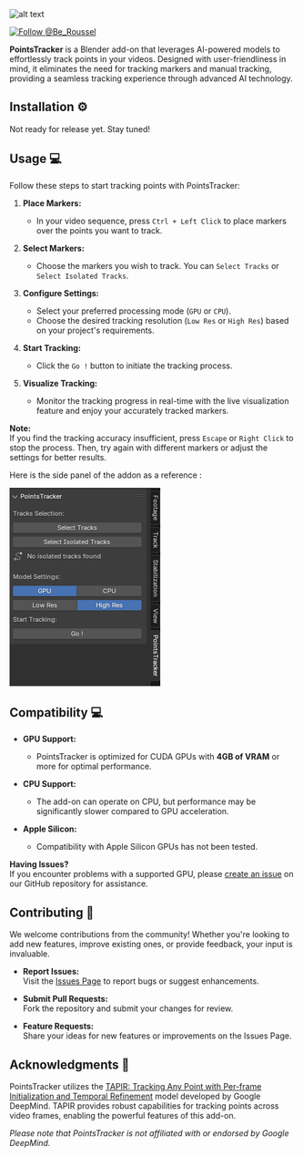 ![alt text](assets/demo.gif)

<!-- [![Latest Release](https://flat.badgen.net/github/release/btroussel/points-tracker)](https://github.com/btroussel/points-tracker/releases/latest) -->
<!-- [![Total Downloads](https://img.shields.io/github/downloads/btroussel/points-tracker/total?style=flat-square)](https://github.com/btroussel/points-tracker/releases/latest) -->
<!-- [![Buy on Blender Market](https://flat.badgen.net/badge/buy/blender%20market/orange)](https://www.blendermarket.com/products/points-tracker) -->
[![Follow @Be_Roussel](https://badgen.net/badge/Follow/@Be_Roussel/1DA1F2?icon=twitter&labelColor=000000&textColor=ffffff)](https://x.com/Be_Roussel)

**PointsTracker** is a Blender add-on that leverages AI-powered models to effortlessly track points in your videos. Designed with user-friendliness in mind, it eliminates the need for tracking markers and manual tracking, providing a seamless tracking experience through advanced AI technology.



## Installation ⚙️

Not ready for release yet. Stay tuned!
<!-- 1. **Download the Add-on:**
   - Get the [latest release](https://github.com/btroussel/points-tracker/releases/latest).

2. **Install in Blender:**
   - Open Blender.
   - Go to `Edit` > `Preferences` > `Add-ons`.
   - Click on `Install...`, navigate to the downloaded ZIP file, and select it.
   - Enable the add-on by checking the box next to **PointsTracker**.

3. **Activate:**
   - Once installed, PointsTracker is ready to use. Refer to the [Usage](#usage) section to get started. -->

## Usage 💻

Follow these steps to start tracking points with PointsTracker:


1. **Place Markers:**
   - In your video sequence, press `Ctrl + Left Click` to place markers over the points you want to track.

2. **Select Markers:**
   - Choose the markers you wish to track. You can `Select Tracks` or `Select Isolated Tracks`.

3. **Configure Settings:**
   - Select your preferred processing mode (`GPU` or `CPU`).
   - Choose the desired tracking resolution (`Low Res` or `High Res`) based on your project's requirements.

4. **Start Tracking:**
   - Click the `Go !` button to initiate the tracking process.

5. **Visualize Tracking:**
   - Monitor the tracking progress in real-time with the live visualization feature and enjoy your accurately tracked markers.

**Note:**  
If you find the tracking accuracy insufficient, press `Escape` or `Right Click` to stop the process. Then, try again with different markers or adjust the settings for better results.

Here is the side panel of the addon as a reference : 

![Side Panel of the addon.](assets/sidepanel.png)


## Compatibility 💻

- **GPU Support:**
  - PointsTracker is optimized for CUDA GPUs with **4GB of VRAM** or more for optimal performance.

- **CPU Support:**
  - The add-on can operate on CPU, but performance may be significantly slower compared to GPU acceleration.

- **Apple Silicon:**
  - Compatibility with Apple Silicon GPUs has not been tested. 

**Having Issues?**  
If you encounter problems with a supported GPU, please [create an issue](https://github.com/btroussel/points-tracker/issues) on our GitHub repository for assistance.

## Contributing 🤝

We welcome contributions from the community! Whether you're looking to add new features, improve existing ones, or provide feedback, your input is invaluable.

- **Report Issues:**  
  Visit the [Issues Page](https://github.com/btroussel/points-tracker/issues) to report bugs or suggest enhancements.

- **Submit Pull Requests:**  
  Fork the repository and submit your changes for review.

- **Feature Requests:**  
  Share your ideas for new features or improvements on the Issues Page.

## Acknowledgments 🙏

PointsTracker utilizes the [TAPIR: Tracking Any Point with Per-frame Initialization and Temporal Refinement](https://deepmind-tapir.github.io/) model developed by Google DeepMind. TAPIR provides robust capabilities for tracking points across video frames, enabling the powerful features of this add-on.

*Please note that PointsTracker is not affiliated with or endorsed by Google DeepMind.*

